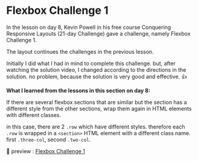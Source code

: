 # Flexbox Challenge 1 #

In the lesson on day 8, Kevin Powell in his free course Conquering Responsive Layouts (21-day Challenge) gave a challenge, namely Flexbox Challenge 1.

The layout continues the challenges in the previous lesson.

Initially I did what I had in mind to complete this challenge. but, after watching the solution video, I changed according to the directions in the solution. no problem, because the solution is very good and effective. :thumbsup:

__What I learned from the lessons in this section on day 8:__

If there are several flexbox sections that are similar but the section has a different style from the other sections, wrap them again in HTML elements with different classes.

in this case, there are 2 `.row` which have different styles. therefore each `.row` is wrapped in a `<section>` HTML element with a different class name. first `.three-col`, second `.two-col`.

:link: preview : [Flexbox Challenge 1](https://fitrifityanto.github.io/21days-css-practice-KP/flexbox-challenge01/flexbox-01.html)